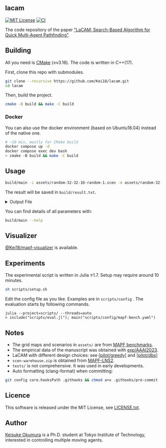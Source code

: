 lacam
---
[![MIT License](http://img.shields.io/badge/license-MIT-blue.svg?style=flat)](LICENSE)
[![CI](https://github.com/Kei18/lacam/actions/workflows/ci.yml/badge.svg)](https://github.com/Kei18/fast-mapf/actions/workflows/ci.yml)

The code repository of the paper ["LaCAM: Search-Based Algorithm for Quick Multi-Agent Pathfinding"](https://kei18.github.io/lacam).

## Building

All you need is [CMake](https://cmake.org/) (≥v3.16). The code is written in C++(17).

First, clone this repo with submodules.

```sh
git clone --recursive https://github.com/Kei18/lacam.git
cd lacam
```
Then, build the project.

```sh
cmake -B build && make -C build
```

### Docker

You can also use the docker environment (based on Ubuntu18.04) instead of the native one.

```sh
# ~10 min, mostly for CMake build
docker compose up -d
docker compose exec dev bash
> cmake -B build && make -C build
```

## Usage

```sh
build/main -i assets/random-32-32-10-random-1.scen -m assets/random-32-32-10.map -N 50 -v 1
```
The result will be saved in `build/result.txt`.

<details><summary>Output File</summary>

This is an example output of `random-32-32-10-random-1.scen`.
`(x, y)` denotes location.
`(0, 0)` is the left-top point.
`(x, 0)` is the location at `x`-th column and 1st row.

```
agents=50
map_file=random-32-32-10.map
solver=planner
solved=1
soc=1316
soc_lb=1113
makespan=55
makespan_lb=53
sum_of_loss=1191
sum_of_loss_lb=1113
comp_time=1
seed=0
starts=(11,6),(29,9),[...]
goals=(7,18),(1,16),[...]
solution=
0:(11,6),(29,9),[...]
1:(10,6),(29,10),[...]
[...]
```

</details>

You can find details of all parameters with:
```sh
build/main --help
```

## Visualizer

[@Kei18/mapf-visualizer](https://github.com/kei18/mapf-visualizer) is available.

## Experiments

The experimental script is written in Julia ≥1.7.
Setup may require around 10 minutes.

```sh
sh scripts/setup.sh
```

Edit the config file as you like.
Examples are in `scripts/config` .
The evaluation starts by following commands.

```
julia --project=scripts/ --threads=auto
> include("scripts/eval.jl"); main("scripts/config/mapf-bench.yaml")
```

## Notes

- The grid maps and scenarios in `assets/` are from [MAPF benchmarks](https://movingai.com/benchmarks/mapf.html).
- The empirical data of the manuscript was obtained with [exp/AAAI2023](https://github.com/Kei18/lacam/releases/tag/exp%2FAAAI2023).
- LaCAM with different design choices: see [[pilot/greedy]](https://github.com/Kei18/lacam/releases/tag/pilot%2Fgreedy) and [[pilot/dbs]](https://github.com/Kei18/lacam/releases/tag/pilot%2Fdbs)
- `scen-warehouse.zip` is obtained from [MAPF-LNS2](https://github.com/Jiaoyang-Li/MAPF-LNS2).
- `tests/` is not comprehensive. It was used in early developments.
- Auto formatting (clang-format) when committing:

```sh
git config core.hooksPath .githooks && chmod a+x .githooks/pre-commit
```

## Licence

This software is released under the MIT License, see [LICENSE.txt](LICENCE.txt).

## Author

[Keisuke Okumura](https://kei18.github.io) is a Ph.D. student at Tokyo Institute of Technology, interested in controlling multiple moving agents.

